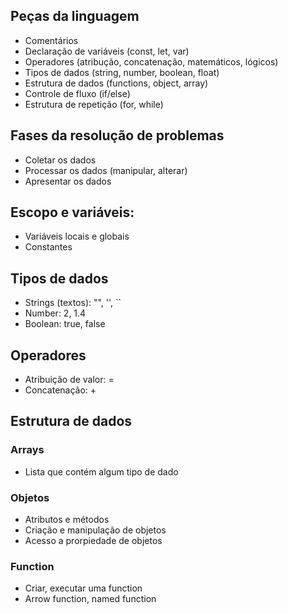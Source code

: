 ## Peças da linguagem

- Comentários
- Declaração de variáveis (const, let, var)
- Operadores (atribução, concatenação, matemáticos, lógicos)
- Tipos de dados (string, number, boolean, float)
- Estrutura de dados (functions, object, array)
- Controle de fluxo (if/else)
- Estrutura de repetição (for, while)

## Fases da resolução de problemas

- Coletar os dados
- Processar os dados (manipular, alterar)
- Apresentar os dados

## Escopo e variáveis:

- Variáveis locais e globais
- Constantes

## Tipos de dados

- Strings (textos): "", '', ``
- Number: 2, 1.4
- Boolean: true, false

## Operadores

- Atribuição de valor: =
- Concatenação: +

## Estrutura de dados

### Arrays

- Lista que contém algum tipo de dado

### Objetos

- Atributos e métodos
- Criação e manipulação de objetos
- Acesso a prorpiedade de objetos

### Function

- Criar, executar uma function
- Arrow function, named function